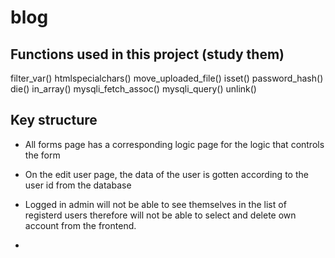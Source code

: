 # blog
## Functions used in this project (study them)
filter_var()
htmlspecialchars()
move_uploaded_file()
isset()
password_hash()
die()
in_array()
mysqli_fetch_assoc()
mysqli_query()
unlink()

## Key structure
- All forms page has a corresponding logic page for the logic that controls the form

- On the edit user page, the data of the user is gotten according to the user id from the database

- Logged in admin will not  be able to see themselves in the list of registerd users therefore will not be able to select and delete own account from the frontend.

-

